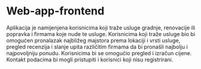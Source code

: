 # Web-app-frontend
 Aplikacija je namijenjena korisnicima koji traže usluge gradnje, renovacije ili popravka i firmama koje nude te usluge. Korisnicima koji traže usluge bio bi omogućen pronalazak najbližeg majstora prema lokaciji i vrsti usluge, pregled recenzija i slanje upita različitim firmama da bi pronašli najbolju i najpovoljniju ponudu. Korisnicima bi se omogućio pregled i izračun cijene. Kontakt podacima bi mogli pristupiti i korisnici koji nisu registrirani.
